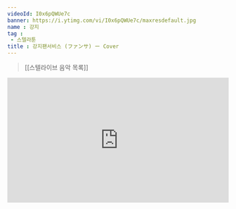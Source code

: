 ```yaml
---
videoId: I0x6pQWUe7c
banner: https://i.ytimg.com/vi/I0x6pQWUe7c/maxresdefault.jpg
name : 강지
tag : 
 - 스텔라툰
title : 강지팬서비스 (ファンサ) ー Cover
---
```

> [[스텔라이브 음악 목록]]
<div style="position:relative;width:100%;padding-bottom:56.25%"><iframe style="width:100%;height:100%; position:absolute"  src="https://www.youtube.com/embed/I0x6pQWUe7c"  frameborder="0" allow="accelerometer; autoplay; clipboard-write; encrypted-media; gyroscope; picture-in-picture; web-share" allowfullscreen></iframe></div>